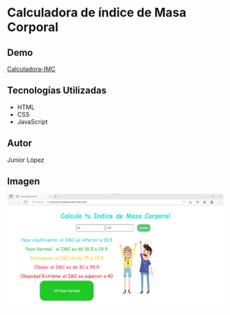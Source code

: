 # Calculadora de índice de Masa Corporal

## Demo

[Calculadora-IMC](http://htmlpreview.github.io/?https://github.com/juniorjesus/Calculadora-de-Indice-de-Masa-Corporal/blob/master/index.html)

## Tecnologías Utilizadas

- HTML
- CSS
- JavaScript

## Autor

Junior López

## Imagen

![calculadora-imc](img/calculadora-imc.png)
